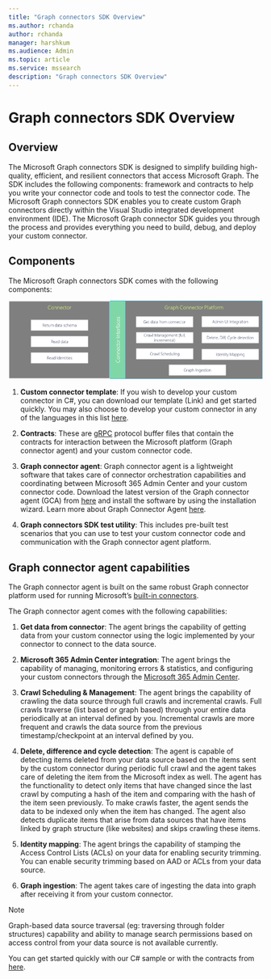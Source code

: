 ```yaml
---
title: "Graph connectors SDK Overview"
ms.author: rchanda
author: rchanda
manager: harshkum
ms.audience: Admin
ms.topic: article
ms.service: mssearch
description: "Graph connectors SDK Overview"
---
```


# Graph connectors SDK Overview

## Overview

The Microsoft Graph connectors SDK is designed to simplify building high-quality, efficient, and resilient connectors that access Microsoft Graph. The SDK includes the following components: framework and contracts to help you write your connector code and tools to test the connector code.
The Microsoft Graph connectors SDK enables you to create custom Graph connectors directly within the Visual Studio integrated development environment (IDE). The Microsoft Graph connector SDK guides you through the process and provides everything you need to build, debug, and deploy your custom connector.

## Components

The Microsoft Graph connectors SDK comes with the following components:

![Microsoft Graph connectors SDK components](media/connectors-sdk/components.png)

1. **Custom connector template**: If you wish to develop your custom connector in C#, you can download our template (Link) and get started quickly. You may also choose to develop your custom connector in any of the languages in this list [here](https://grpc.io/docs/languages/).

2. **Contracts**: These are [gRPC](https://grpc.io/docs/what-is-grpc/) protocol buffer files that contain the contracts for interaction between the Microsoft platform (Graph connector agent) and your custom connector code.

3. **Graph connector agent**: Graph connector agent is a lightweight software that takes care of connector orchestration capabilities and coordinating between Microsoft 365 Admin Center and your custom connector code. Download the latest version of the Graph connector agent (GCA) from [here](https://aka.ms/gcadownload/) and install the software by using the installation wizard. Learn more about Graph Connector Agent [here](/MicrosoftSearch/graph-connector-agent/).

4. **Graph connectors SDK test utility**: This includes pre-built test scenarios that you can use to test your custom connector code and communication with the Graph connector agent platform.

## Graph connector agent capabilities

The Graph connector agent is built on the same robust Graph connector platform used for running Microsoft’s [built-in connectors](https://www.microsoft.com/microsoft-search/connectors/?publisher=Microsoft&category=).

The Graph connector agent comes with the following capabilities:

1. **Get data from connector**: The agent brings the capability of getting data from your custom connector using the logic implemented by your connector to connect to the data source.

2. **Microsoft 365 Admin Center integration**: The agent brings the capability of managing, monitoring errors & statistics, and configuring your custom connectors through the [Microsoft 365 Admin Center](https://admin.microsoft.com/).

3. **Crawl Scheduling & Management**: The agent brings the capability of crawling the data source through full crawls and incremental crawls. Full crawls traverse (list based or graph based) through your entire data periodically at an interval defined by you. Incremental crawls are more frequent and crawls the data source from the previous timestamp/checkpoint at an interval defined by you.

4. **Delete, difference and cycle detection**: The agent is capable of detecting items deleted from your data source based on the items sent by the custom connector during periodic full crawl and the agent takes care of deleting the item from the Microsoft index as well. The agent has the functionality to detect only items that have changed since the last crawl by computing a hash of the item and comparing with the hash of the item seen previously. To make crawls faster, the agent sends the data to be indexed only when the item has changed. The agent also detects duplicate items that arise from data sources that have items linked by graph structure (like websites) and skips crawling these items.

5. **Identity mapping**: The agent brings the capability of stamping the Access Control Lists (ACLs) on your data for enabling security trimming. You can enable security trimming based on AAD or ACLs from your data source.

6. **Graph ingestion**: The agent takes care of ingesting the data into graph after receiving it from your custom connector.

>[!Note]
>Graph-based data source traversal (eg: traversing through folder structures) capability and ability to manage search permissions based on access control from your data source is not available currently.

You can get started quickly with our C# sample or with the contracts from [here](https://github.com/microsoftgraph/msgraph-connectors-sdk).
